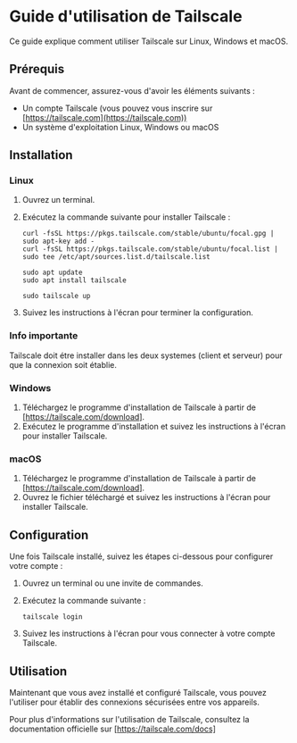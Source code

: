 # Guide d'utilisation de Tailscale

Ce guide explique comment utiliser Tailscale sur Linux, Windows et macOS.

## Prérequis

Avant de commencer, assurez-vous d'avoir les éléments suivants :

- Un compte Tailscale (vous pouvez vous inscrire sur [https://tailscale.com](https://tailscale.com))
- Un système d'exploitation Linux, Windows ou macOS

## Installation


### Linux

1. Ouvrez un terminal.
2. Exécutez la commande suivante pour installer Tailscale :

    ```shell
    curl -fsSL https://pkgs.tailscale.com/stable/ubuntu/focal.gpg | sudo apt-key add -
    curl -fsSL https://pkgs.tailscale.com/stable/ubuntu/focal.list | sudo tee /etc/apt/sources.list.d/tailscale.list
    ```
    ```shell
    sudo apt update
    sudo apt install tailscale
    ```
    ```shell
    sudo tailscale up
    ```
3. Suivez les instructions à l'écran pour terminer la configuration.

### Info importante

Tailscale doit étre installer dans les deux systemes (client et serveur) pour que la connexion soit établie.

### Windows

1. Téléchargez le programme d'installation de Tailscale à partir de [https://tailscale.com/download].
2. Exécutez le programme d'installation et suivez les instructions à l'écran pour installer Tailscale.

### macOS

1. Téléchargez le programme d'installation de Tailscale à partir de [https://tailscale.com/download].
2. Ouvrez le fichier téléchargé et suivez les instructions à l'écran pour installer Tailscale.

## Configuration

Une fois Tailscale installé, suivez les étapes ci-dessous pour configurer votre compte :

1. Ouvrez un terminal ou une invite de commandes.
2. Exécutez la commande suivante :

    ```shell
    tailscale login
    ```

3. Suivez les instructions à l'écran pour vous connecter à votre compte Tailscale.

## Utilisation

Maintenant que vous avez installé et configuré Tailscale, vous pouvez l'utiliser pour établir des connexions sécurisées entre vos appareils.

Pour plus d'informations sur l'utilisation de Tailscale, consultez la documentation officielle sur [https://tailscale.com/docs]

